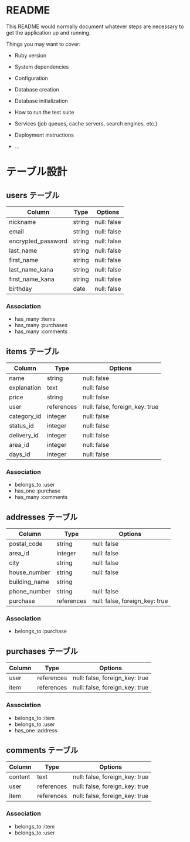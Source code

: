 # README

This README would normally document whatever steps are necessary to get the
application up and running.

Things you may want to cover:

* Ruby version

* System dependencies

* Configuration

* Database creation

* Database initialization

* How to run the test suite

* Services (job queues, cache servers, search engines, etc.)

* Deployment instructions

* ...

# テーブル設計

## users テーブル

| Column   | Type   | Options     |
| -------- | ------ | ----------- |
| nickname | string | null: false |
| email    | string | null: false |
| encrypted_password | string | null: false |
| last_name | string | null: false |
| first_name | string | null: false |
| last_name_kana | string | null: false |
| first_name_kana | string | null: false |
| birthday | date | null: false |

### Association

- has_many :items
- has_many :purchases
- has_many :comments


## items テーブル

| Column | Type   | Options     |
| ------ | ------ | ----------- |
| name   | string | null: false |
| explanation | text | null: false |
| price | string | null: false |
| user | references | null: false, foreign_key: true |
| category_id | integer | null: false |
| status_id | integer | null: false |
| delivery_id | integer | null: false |
| area_id | integer | null: false |
| days_id | integer | null: false |

### Association

- belongs_to :user
- has_one :purchase
- has_many :comments


## addresses テーブル

| Column | Type   | Options     |
| ------ | ------ | ----------- |
| postal_code | string | null: false |
| area_id | integer | null: false |
| city | string | null: false |
| house_number | string | null: false |
| building_name | string |             |
| phone_number | string | null: false |
| purchase | references | null: false, foreign_key: true |

### Association

- belongs_to :purchase



## purchases テーブル

| Column  | Type       | Options                        |
| ------- | ---------- | ------------------------------ |
| user    | references | null: false, foreign_key: true |
| item    | references | null: false, foreign_key: true |

### Association

- belongs_to :item
- belongs_to :user
- has_one :address



## comments テーブル

| Column  | Type       | Options                        |
| ------- | ---------- | ------------------------------ |
| content | text | null: false, foreign_key: true |
| user    | references | null: false, foreign_key: true |
| item    | references | null: false, foreign_key: true |

### Association

- belongs_to :item
- belongs_to :user